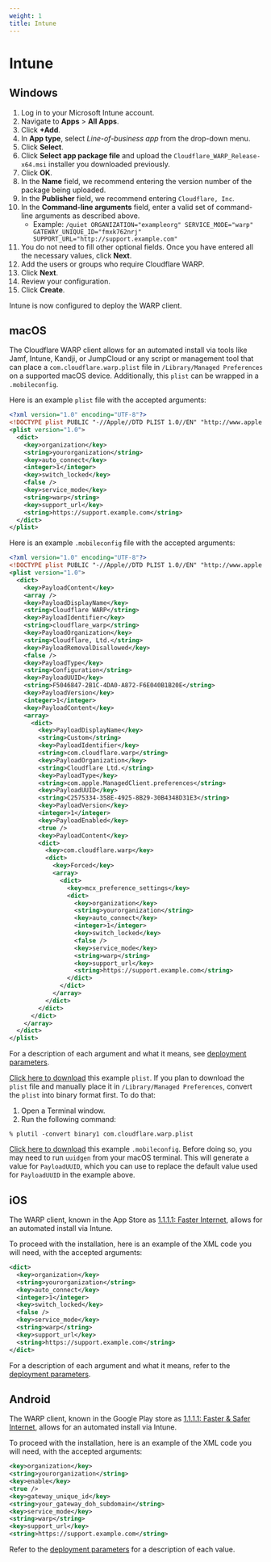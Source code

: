 ```yaml
---
weight: 1
title: Intune
---
```


# Intune

## Windows

1.  Log in to your Microsoft Intune account.
2.  Navigate to **Apps** > **All Apps**.
3.  Click **+Add**.
4.  In **App type**, select _Line-of-business app_ from the drop-down menu.
5.  Click **Select**.
6.  Click **Select app package file** and upload the `Cloudflare_WARP_Release-x64.msi` installer you downloaded previously.
7.  Click **OK**.
8.  In the **Name** field, we recommend entering the version number of the package being uploaded.
9.  In the **Publisher** field, we recommend entering `Cloudflare, Inc`.
10. In the **Command-line arguments** field, enter a valid set of command-line arguments as described above.
    - Example: `/quiet ORGANIZATION="exampleorg" SERVICE_MODE="warp" GATEWAY_UNIQUE_ID="fmxk762nrj" SUPPORT_URL="http://support.example.com"`
11. You do not need to fill other optional fields. Once you have entered all the necessary values, click **Next**.
12. Add the users or groups who require Cloudflare WARP.
13. Click **Next**.
14. Review your configuration.
15. Click **Create**.

Intune is now configured to deploy the WARP client.

## macOS

The Cloudflare WARP client allows for an automated install via tools like Jamf, Intune, Kandji, or JumpCloud or any script or management tool that can place a `com.cloudflare.warp.plist` file in `/Library/Managed Preferences` on a supported macOS device. Additionally, this `plist` can be wrapped in a `.mobileconfig`.

Here is an example `plist` file with the accepted arguments:

```xml
<?xml version="1.0" encoding="UTF-8"?>
<!DOCTYPE plist PUBLIC "-//Apple//DTD PLIST 1.0//EN" "http://www.apple.com/DTDs/PropertyList-1.0.dtd">
<plist version="1.0">
  <dict>
    <key>organization</key>
    <string>yourorganization</string>
    <key>auto_connect</key>
    <integer>1</integer>
    <key>switch_locked</key>
    <false />
    <key>service_mode</key>
    <string>warp</string>
    <key>support_url</key>
    <string>https://support.example.com</string>
  </dict>
</plist>
```

Here is an example `.mobileconfig` file with the accepted arguments:

```xml
<?xml version="1.0" encoding="UTF-8"?>
<!DOCTYPE plist PUBLIC "-//Apple//DTD PLIST 1.0//EN" "http://www.apple.com/DTDs/PropertyList-1.0.dtd">
<plist version="1.0">
  <dict>
    <key>PayloadContent</key>
    <array />
    <key>PayloadDisplayName</key>
    <string>Cloudflare WARP</string>
    <key>PayloadIdentifier</key>
    <string>cloudflare_warp</string>
    <key>PayloadOrganization</key>
    <string>Cloudflare, Ltd.</string>
    <key>PayloadRemovalDisallowed</key>
    <false />
    <key>PayloadType</key>
    <string>Configuration</string>
    <key>PayloadUUID</key>
    <string>F5046847-2B1C-4DA0-A872-F6E040B1B20E</string>
    <key>PayloadVersion</key>
    <integer>1</integer>
    <key>PayloadContent</key>
    <array>
      <dict>
        <key>PayloadDisplayName</key>
        <string>Custom</string>
        <key>PayloadIdentifier</key>
        <string>com.cloudflare.warp</string>
        <key>PayloadOrganization</key>
        <string>Cloudflare Ltd.</string>
        <key>PayloadType</key>
        <string>com.apple.ManagedClient.preferences</string>
        <key>PayloadUUID</key>
        <string>C2575334-358E-4925-8B29-30B4348D31E3</string>
        <key>PayloadVersion</key>
        <integer>1</integer>
        <key>PayloadEnabled</key>
        <true />
        <key>PayloadContent</key>
        <dict>
          <key>com.cloudflare.warp</key>
          <dict>
            <key>Forced</key>
            <array>
              <dict>
                <key>mcx_preference_settings</key>
                <dict>
                  <key>organization</key>
                  <string>yourorganization</string>
                  <key>auto_connect</key>
                  <integer>1</integer>
                  <key>switch_locked</key>
                  <false />
                  <key>service_mode</key>
                  <string>warp</string>
                  <key>support_url</key>
                  <string>https://support.example.com</string>
                </dict>
              </dict>
            </array>
          </dict>
        </dict>
      </dict>
    </array>
  </dict>
</plist>
```

For a description of each argument and what it means, see [deployment parameters](/cloudflare-one/connections/connect-devices/warp/deployment/mdm-deployment/parameters/).

[Click here to download](/cloudflare-one/static/documentation/connections/com.cloudflare.warp.plist/) this example `plist`. If you plan to download the `plist` file and manually place it in `/Library/Managed Preferences`, convert the `plist` into binary format first. To do that:

1.  Open a Terminal window.
2.  Run the following command:

<!---->

    % plutil -convert binary1 com.cloudflare.warp.plist

[Click here to download](/cloudflare-one/static/documentation/connections/CloudflareWARP.mobileconfig/) this example `.mobileconfig`. Before doing so, you may need to run `uuidgen` from your macOS terminal. This will generate a value for `PayloadUUID`, which you can use to replace the default value used for `PayloadUUID` in the example above.

## iOS

The WARP client, known in the App Store as [1.1.1.1: Faster Internet](https://apps.apple.com/us/app/1-1-1-1-faster-internet/id1423538627), allows for an automated install via Intune.

To proceed with the installation, here is an example of the XML code you will need, with the accepted arguments:

```xml
<dict>
  <key>organization</key>
  <string>yourorganization</string>
  <key>auto_connect</key>
  <integer>1</integer>
  <key>switch_locked</key>
  <false />
  <key>service_mode</key>
  <string>warp</string>
  <key>support_url</key>
  <string>https://support.example.com</string>
</dict>
```

For a description of each argument and what it means, refer to the [deployment parameters](/cloudflare-one/connections/connect-devices/warp/deployment/mdm-deployment/parameters/).

## Android

The WARP client, known in the Google Play store as [1.1.1.1: Faster & Safer Internet](https://play.google.com/store/apps/details?id=com.cloudflare.onedotonedotonedotone&hl=en&gl=US), allows for an automated install via Intune.

To proceed with the installation, here is an example of the XML code you will need, with the accepted arguments:

```xml
<key>organization</key>
<string>yourorganization</string>
<key>enable</key>
<true />
<key>gateway_unique_id</key>
<string>your_gateway_doh_subdomain</string>
<key>service_mode</key>
<string>warp</string>
<key>support_url</key>
<string>https://support.example.com</string>
```

Refer to the [deployment parameters](/cloudflare-one/connections/connect-devices/warp/deployment/mdm-deployment/parameters/) for a description of each value.
